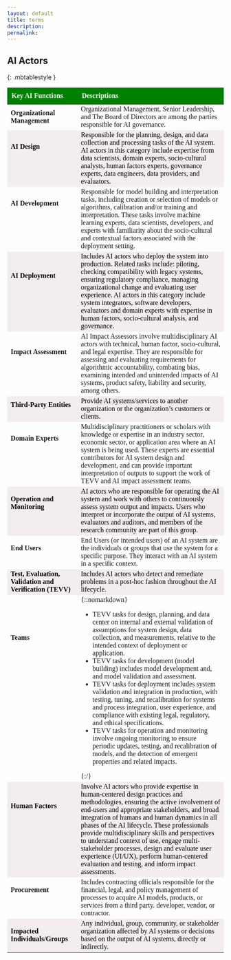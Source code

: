 ```yaml
---
layout: default
title: terms
description: 
permalink:
---
```


<h2 align="left">AI Actors</h2>

{: .mbtablestyle }

<style>
table{
    border-collapse: collapse;
    border-spacing: 0;
    border:2px #000000;
    font-family: Times New Roman;
}

th{
    border:2px #000000;
    padding:10px;
    background-color: green;
    color: white;
}

td{
    border:1px #000000;
}

tr:nth-child(even) {
  background-color: #F3EEED!important;
  color: black!important;
}
</style>


|  Key AI Functions      |   Descriptions     |
|:------------------------|:---------------------|
| **Organizational Management** | Organizational Management, Senior Leadership, and The Board of Directors are among the parties responsible for AI governance.  |
| **AI Design** <br/> <br/> <br/> <br/> | Responsible for the planning, design, and data collection and processing tasks of the AI system. AI actors in this category include expertise from data scientists, domain experts, socio-cultural analysts, human factors experts, governance experts, data engineers, data providers, and evaluators. |
| **AI Development** <br/> <br/> <br/> <br/>  <br/> | Responsible for model building and interpretation tasks, including creation or selection of models or algorithms, calibration and/or training and interpretation. These tasks involve machine learning experts, data scientists, developers, and experts with familiarity about the socio-cultural and contextual factors associated with the deployment setting. |
| **AI Deployment** <br/> <br/> <br/> <br/> <br/>  |Includes AI actors who deploy the system into production. Related tasks include: piloting, checking compatibility with legacy systems, ensuring regulatory compliance, managing organizational change and evaluating user experience. AI actors in this category include system integrators, software developers, evaluators and domain experts with expertise in human factors, socio-cultural analysis, and governance.|
| **Impact Assessment**  <br/> <br/> <br/> <br/> | AI Impact Assessors involve multidisciplinary AI actors with technical, human factor, socio-cultural, and legal expertise. They are responsible for assessing and evaluating requirements for algorithmic accountability, combating bias, examining intended and unintended impacts of AI systems, product safety, liability and security, among others. |
| **Third-Party Entities**  <br/> <br/>  | Provide AI systems/services to another organization or the organization’s customers or clients.       |
| **Domain Experts**  <br/> <br/> <br/> <br/>  <br/> | Multidisciplinary practitioners or scholars with knowledge or expertise in an industry sector, economic sector, or application area where an AI system is being used. These experts are essential contributors for AI system design and development, and can provide important interpretation of outputs to support the work of TEVV and AI impact assessment teams.      |
| **Operation and Monitoring** <br/> <br/> <br/> | AI actors who are responsible for operating the AI system and work with others to continuously assess system output and impacts. Users who interpret or incorporate the output of AI systems, evaluators and auditors, and members of the research community are part of this group.|
| **End Users**  <br/>  <br/> | End Users (or intended users) of an AI system are the individuals or groups that use the system for a specific purpose. They interact with an AI system in a specific context.  |
| **Test, Evaluation, Validation and Verification (TEVV)**  <br/>| Includes AI actors who detect and remediate problems in a post-hoc fashion throughout the AI lifecycle. |
| **Teams** <br/> <br/> <br/> <br/> <br/> <br/> <br/> <br/> <br/> <br/> <br/> <br/> <br/> <br/> | {::nomarkdown}<ul><li>TEVV tasks for design, planning, and data center on internal and external validation of assumptions for system design, data collection, and measurements, relative to the intended context of deployment or application.</li><li>TEVV tasks for development (model building) includes model development and, and model validation and  assessment.</li><li>TEVV tasks for deployment includes system validation and integration in production, with testing, tuning, and recalibration for systems and process integration, user experience, and compliance with existing legal, regulatory, and ethical specifications. </li><li>TEVV tasks for operation and monitoring involve ongoing monitoring to ensure periodic updates, testing, and recalibration of models, and the detection of emergent properties and related impacts.</li></ul>{:/} |
| **Human Factors**  <br/> <br/> <br/> <br/> <br/> <br/> <br/> | Involve AI actors who provide expertise in human-centered design practices and methodologies, ensuring the active involvement of end-users and appropriate stakeholders, and broad integration of humans and human dynamics in all phases of the AI lifecycle. These professionals provide multidisciplinary skills and perspectives to understand context of use, engage multi- stakeholder processes, design and evaluate user experience (UI/UX), perform human-centered evaluation and testing, and inform impact assessments.   | 
| **Procurement**  <br/> <br/> <br/> | Includes contracting officials responsible for the financial, legal, and policy management of processes to acquire AI models, products, or services from a third party. developer, vendor, or contractor.  |
| **Impacted Individuals/Groups** | Any individual, group, community, or stakeholder organization affected by AI systems or decisions based on the output of AI systems, directly or indirectly. |



